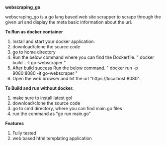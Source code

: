 **webscraping_go**

   webscraping_go is a go lang based web site scrapper to scrape through the given url and display the meta basic information about the url.

**To Run as docker container**

1. Install and start your docker application.
2. download/clone the source code
3. go to home directory
4. Run the below command where you can find the Dockerfile.
   " docker build . -t go-webscraper "
5. After build success Run the below command.
   " docker run -p 8080:8080 -it go-webscraper "
6. Open the web browser and hit the url "https://localhost:8080".

**To Build and run without docker.**

1. make sure to install latest gol
2. download/clone the source code
3. go to cmd directory, where you can find main.go files
4. run the command as "go run main.go"


**Features**
1. Fully tested 
2. web based html templating application 
